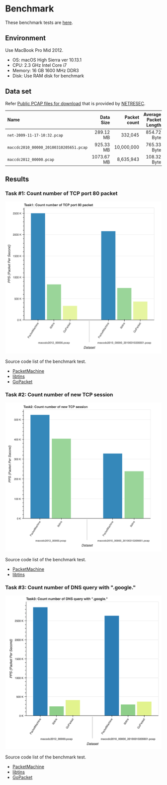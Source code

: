 Benchmark
============

These benchmark tests are [here](https://github.com/m-mizutani/packetmachine-benchmark).

Environment
------------

Use MacBook Pro Mid 2012.

- OS: macOS High Sierra ver 10.13.1
- CPU: 2.3 GHz Intel Core i7
- Memory: 16 GB 1600 MHz DDR3
- Disk: Use RAM disk for benchmark

Data set
-----------

Refer [Public PCAP files for download](http://www.netresec.com/?page=PcapFiles) that is provided by [NETRESEC](https://www.netresec.com/).

| Name                                   | Data Size  | Packet count | Average Packet Length |
|:---------------------------------------|-----------:|-------------:|----------------------:|
| `net-2009-11-17-10:32.pcap`            | 289.12 MB  | 332,045      | 854.72 Byte |
| `maccdc2010_00000_20100310205651.pcap` | 925.33 MB  | 10,000,000   | 765.33 Byte |
| `maccdc2012_00000.pcap`                | 1073.67 MB | 8,635,943    | 108.32 Byte |

Results
-----------

### Task #1: Count number of TCP port 80 packet


![task1](./images/benchmark_task1.png)

Source code list of the benchmark test.

- [PacketMachine](https://github.com/m-mizutani/packetmachine-benchmark/blob/master/src/task1/pm.cc)
- [libtins](https://github.com/m-mizutani/packetmachine-benchmark/blob/master/src/task1/tins.cc)
- [GoPacket](https://github.com/m-mizutani/packetmachine-benchmark/blob/master/src/task1/gopkt.go)

### Task #2: Count number of new TCP session


![task2](./images/benchmark_task2.png)

Source code list of the benchmark test.

- [PacketMachine](https://github.com/m-mizutani/packetmachine-benchmark/blob/master/src/task2/pm.cc)
- [libtins](https://github.com/m-mizutani/packetmachine-benchmark/blob/master/src/task2/tins.cc)

### Task #3: Count number of DNS query with ".google."


![task3](./images/benchmark_task3.png)

Source code list of the benchmark test.

- [PacketMachine](https://github.com/m-mizutani/packetmachine-benchmark/blob/master/src/task3/pm.cc)
- [libtins](https://github.com/m-mizutani/packetmachine-benchmark/blob/master/src/task3/tins.cc)
- [GoPacket](https://github.com/m-mizutani/packetmachine-benchmark/blob/master/src/task3/gopkt.go)
